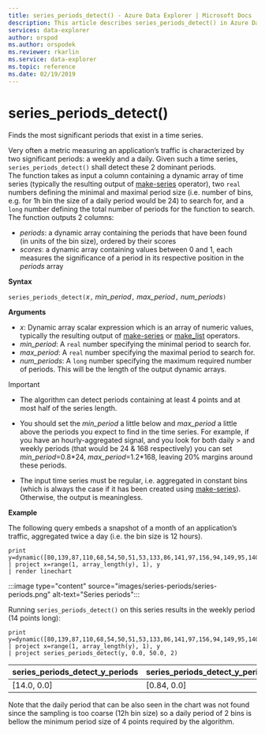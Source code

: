 ```yaml
---
title: series_periods_detect() - Azure Data Explorer | Microsoft Docs
description: This article describes series_periods_detect() in Azure Data Explorer.
services: data-explorer
author: orspod
ms.author: orspodek
ms.reviewer: rkarlin
ms.service: data-explorer
ms.topic: reference
ms.date: 02/19/2019
---
```

# series_periods_detect()

Finds the most significant periods that exist in a time series.  

Very often a metric measuring an application’s traffic is characterized by two significant periods: a weekly and a daily. Given such a time series, `series_periods_detect()` shall detect these 2 dominant periods.  
The function takes as input a column containing a dynamic array of time series (typically the resulting output of [make-series](make-seriesoperator.md) operator), two `real` numbers defining the minimal and maximal period size (i.e. number of bins, e.g. for 1h bin the size of a daily period would be 24) to search for, and a `long` number defining the total number of periods for the function to search. The function outputs 2 columns:
* *periods*: a dynamic array containing the periods that have been found (in units of the bin size), ordered by their scores
* *scores*: a dynamic array containing values between 0 and 1, each measures the significance of a period in its respective position in the *periods* array
 
**Syntax**

`series_periods_detect(`*x*`,` *min_period*`,` *max_period*`,` *num_periods*`)`

**Arguments**

* *x*: Dynamic array scalar expression which is an array of numeric values, typically the resulting output of [make-series](make-seriesoperator.md) or [make_list](makelist-aggfunction.md) operators.
* *min_period*: A `real` number specifying the minimal period to search for.
* *max_period*: A `real` number specifying the maximal period to search for.
* *num_periods*: A `long` number specifying the maximum required number of periods. This will be the length of the output dynamic arrays.

> [!IMPORTANT]
> * The algorithm can detect periods containing at least 4 points and at most half of the series length. 
>
> * You should set the *min_period* a little below and *max_period* a little above the periods you expect to find in the time series. For example, if you have an hourly-aggregated signal, and you look for both daily > and weekly periods (that would be 24 & 168 respectively) you can set *min_period*=0.8\*24, *max_period*=1.2\*168, leaving 20% margins around these periods.
>
> * The input time series must be regular, i.e. aggregated in constant bins (which is always the case if it has been created using [make-series](make-seriesoperator.md)). Otherwise, the output is meaningless.


**Example**

The following query embeds a snapshot of a month of an application’s traffic, aggregated twice a day (i.e. the bin size is 12 hours).

```kusto
print y=dynamic([80,139,87,110,68,54,50,51,53,133,86,141,97,156,94,149,95,140,77,61,50,54,47,133,72,152,94,148,105,162,101,160,87,63,53,55,54,151,103,189,108,183,113,175,113,178,90,71,62,62,65,165,109,181,115,182,121,178,114,170])
| project x=range(1, array_length(y), 1), y  
| render linechart 
```

:::image type="content" source="images/series-periods/series-periods.png" alt-text="Series periods":::

Running `series_periods_detect()` on this series results in the weekly period (14 points long):

```kusto
print y=dynamic([80,139,87,110,68,54,50,51,53,133,86,141,97,156,94,149,95,140,77,61,50,54,47,133,72,152,94,148,105,162,101,160,87,63,53,55,54,151,103,189,108,183,113,175,113,178,90,71,62,62,65,165,109,181,115,182,121,178,114,170])
| project x=range(1, array_length(y), 1), y  
| project series_periods_detect(y, 0.0, 50.0, 2)
```

| series\_periods\_detect\_y\_periods  | series\_periods\_detect\_y\_periods\_scores |
|-------------|-------------------|
| [14.0, 0.0] | [0.84, 0.0]  |


Note that the daily period that can be also seen in the chart was not found since the sampling is too coarse (12h bin size) so a daily period of 2 bins is bellow the minimum period size of 4 points required by the algorithm.